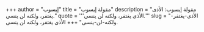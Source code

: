 +++
author = "إيسوب"
title = "مقولة إيسوب"
description = "مقولة إيسوب: الأذى يغتفر، ولكنه لن ينسى."
quote = '''الأذى يغتفر، ولكنه لن ينسى.'''
slug = "الأذى-يغتفر-ولكنه-لن-ينسى"
+++
الأذى يغتفر، ولكنه لن ينسى.
